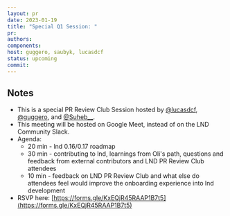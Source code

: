 ```yaml
---
layout: pr
date: 2023-01-19    
title: "Special Q1 Session: "
pr: 
authors:
components: 
host: guggero, saubyk, lucasdcf
status: upcoming
commit:
---
```


## Notes

- This is a special PR Review Club Session hosted by [@lucasdcf](https://twitter.com/lucasdcf), [@guggero](https://twitter.com/guggero), and [@Suheb__](https://twitter.com/Suheb__).
- This meeting will be hosted on Google Meet, instead of on the LND Community Slack.
- Agenda:
    - 20 min - lnd 0.16/0.17 roadmap
    - 30 min - contributing to lnd, learnings from Oli's path, questions and feedback from external contributors and LND PR Review Club attendees
    - 10 min - feedback on LND PR Review Club and what else do attendees feel would improve the onboarding experience into lnd development
- RSVP here: [https://forms.gle/KxEQjR45RAAP1B7t5](https://forms.gle/KxEQjR45RAAP1B7t5)
